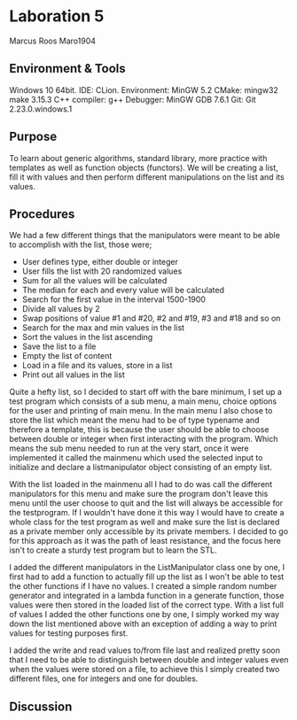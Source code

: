 # Laboration 5
Marcus Roos
Maro1904

## Environment & Tools
Windows 10 64bit. 
IDE: CLion. 
Environment: MinGW 5.2 
CMake: mingw32 make 3.15.3 
C++ compiler: g++ 
Debugger: MinGW GDB 7.6.1 
Git: Git 2.23.0.windows.1

## Purpose
To learn about generic algorithms, standard library, more practice with 
templates as well as function objects (functors). We will be creating a list, 
fill it with values and then perform different manipulations on the list and 
its values.

## Procedures
We had a few different things that the manipulators were meant to be able to 
accomplish with the list, those were;
* User defines type, either double or integer
* User fills the list with 20 randomized values
* Sum for all the values will be calculated
* The median for each and every value will be calculated
* Search for the first value in the interval 1500-1900
* Divide all values by 2
* Swap positions of value #1 and #20, #2 and #19, #3 and #18 and so on
* Search for the max and min values in the list
* Sort the values in the list ascending
* Save the list to a file
* Empty the list of content
* Load in a file and its values, store in a list
* Print out all values in the list

Quite a hefty list, so I decided to start off with the bare minimum, I set up
a test program which consists of a sub menu, a main menu, choice options for 
the user and printing of main menu. In the main menu I also chose to store the list 
which meant the menu had to be of type typename and therefore a template,
this is because the user should be able to choose between double or integer
when first interacting with the program. Which means the sub menu needed to run
at the very start, once it were implemented it called the mainmenu which 
used the selected input to initialize and declare a listmanipulator
object consisting of an empty list. 

With the list loaded in the mainmenu all I had to do was call the different 
manipulators for this menu and make sure the program don't leave this 
menu until the user choose to quit and the list will always be 
accessible for the testprogram. If I wouldn't have done it this way I would
have to create a whole class for the test program as well and make sure the list
is declared as a private member only accessible by its private members.
I decided to go for this approach as it was the path of least resistance, and 
the focus here isn't to create a sturdy test program but to learn the STL.

I added the different manipulators in the ListManipulator class one by one, 
I first had to add a function to actually fill up the list as I won't be 
able to test the other functions if I have no values. I created a simple 
random number generator and integrated in a lambda function in a generate 
function, those values were then stored in the loaded list of the correct 
type. With a list full of values I added the other functions one by one, 
I simply worked my way down the list mentioned above with an exception of 
adding a way to print values for testing purposes first.

I added the write and read values to/from file last and realized pretty soon
that I need to be able to distinguish between double and integer values 
even when the values were stored on a file, to achieve this I simply created two
different files, one for integers and one for doubles.


## Discussion